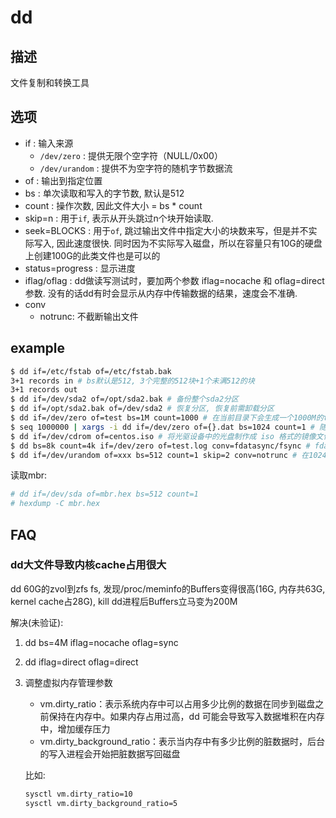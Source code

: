 # dd

## 描述

文件复制和转换工具

## 选项
- if : 输入来源
    - `/dev/zero` : 提供无限个空字符（NULL/0x00）
    - `/dev/urandom` : 提供不为空字符的随机字节数据流
- of : 输出到指定位置
- bs : 单次读取和写入的字节数, 默认是512
- count : 操作次数, 因此文件大小 = bs * count
- skip=n : 用于`if`, 表示从开头跳过n个块开始读取.
- seek=BLOCKS : 用于`of`, 跳过输出文件中指定大小的块数来写，但是并不实际写入, 因此速度很快. 同时因为不实际写入磁盘，所以在容量只有10G的硬盘上创建100G的此类文件也是可以的
- status=progress : 显示进度
- iflag/oflag : dd做读写测试时，要加两个参数 iflag=nocache 和 oflag=direct 参数. 没有的话dd有时会显示从内存中传输数据的结果，速度会不准确.
- conv
    - notrunc: 不截断输出文件

## example
```sh
$ dd if=/etc/fstab of=/etc/fstab.bak
3+1 records in # bs默认是512, 3个完整的512块+1个未满512的块
3+1 records out
$ dd if=/dev/sda2 of=/opt/sda2.bak # 备份整个sda2分区
$ dd if=/opt/sda2.bak of=/dev/sda2 # 恢复分区, 恢复前需卸载分区
$ dd if=/dev/zero of=test bs=1M count=1000 # 在当前目录下会生成一个1000M的test文件，文件内容为全0, 但是这样为实际写入硬盘，文件产生速度取决于硬盘读写速度
$ seq 1000000 | xargs -i dd if=/dev/zero of={}.dat bs=1024 count=1 # 随机生成1百万个1K的文件
$ dd if=/dev/cdrom of=centos.iso # 将光驱设备中的光盘制作成 iso 格式的镜像文件
$ dd bs=8k count=4k if=/dev/zero of=test.log conv=fdatasync/fsync # fdatasync/fsync区别是conv=fsync会把文件的“数据”和“metadata”都写入磁盘, 而fdatasync仅数据落盘, 两者时间相差不大. 单纯磁盘性能测试推荐用fdatasync. dd默认启用写缓存(先把数据写到os的“写缓存”，就算完成了写操作, 再由os周期性地调用sync函数，把“写缓存”中的数据刷入磁盘. 因此“写缓存”的存在，会测试出一个超级快的错误性能值. from [正确使用 dd 测试磁盘读写速度](https://cloud.tencent.com/developer/article/1114720)
$ dd if=/dev/urandom of=xxx bs=512 count=1 skip=2 conv=notrunc # 在1024B后替换512的内容
```

读取mbr:
```bash
# dd if=/dev/sda of=mbr.hex bs=512 count=1
# hexdump -C mbr.hex
```

## FAQ
### dd大文件导致内核cache占用很大
dd 60G的zvol到zfs fs, 发现/proc/meminfo的Buffers变得很高(16G, 内存共63G, kernel cache占28G), kill dd进程后Buffers立马变为200M

解决(未验证):
1. dd bs=4M iflag=nocache oflag=sync
1. dd iflag=direct oflag=direct
1. 调整虚拟内存管理参数

    - vm.dirty_ratio：表示系统内存中可以占用多少比例的数据在同步到磁盘之前保持在内存中。如果内存占用过高，dd 可能会导致写入数据堆积在内存中，增加缓存压力
    - vm.dirty_background_ratio：表示当内存中有多少比例的脏数据时，后台的写入进程会开始把脏数据写回磁盘

    比如:
    ```bash
    sysctl vm.dirty_ratio=10
    sysctl vm.dirty_background_ratio=5
    ```